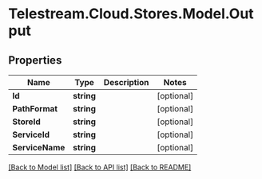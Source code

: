 # Telestream.Cloud.Stores.Model.Output
## Properties

Name | Type | Description | Notes
------------ | ------------- | ------------- | -------------
**Id** | **string** |  | [optional] 
**PathFormat** | **string** |  | [optional] 
**StoreId** | **string** |  | [optional] 
**ServiceId** | **string** |  | [optional] 
**ServiceName** | **string** |  | [optional] 

[[Back to Model list]](../README.md#documentation-for-models) [[Back to API list]](../README.md#documentation-for-api-endpoints) [[Back to README]](../README.md)

